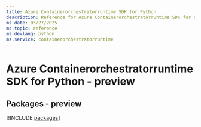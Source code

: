 ```yaml
---
title: Azure Containerorchestratorruntime SDK for Python
description: Reference for Azure Containerorchestratorruntime SDK for Python
ms.date: 03/27/2025
ms.topic: reference
ms.devlang: python
ms.service: containerorchestratorruntime
---
```

# Azure Containerorchestratorruntime SDK for Python - preview
## Packages - preview
[!INCLUDE [packages](containerorchestratorruntime-index.md)]